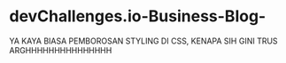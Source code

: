 # devChallenges.io-Business-Blog-
YA KAYA BIASA PEMBOROSAN STYLING DI CSS, KENAPA SIH GINI TRUS ARGHHHHHHHHHHHHHHH
